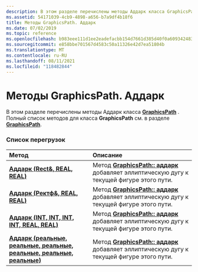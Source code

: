 ```yaml
---
description: В этом разделе перечислены методы Аддарк класса GraphicsPath. Полный список методов для класса GraphicsPath см. в разделе GraphicsPath.
ms.assetid: 54171039-4cb9-4898-a656-b7a9df4b18f6
title: Методы GraphicsPath. Аддарк
ms.date: 07/02/2019
ms.topic: reference
ms.openlocfilehash: b983eee111d1ee2eadefacbb154d7661d385d40f0a609342483bc82c16946ec3
ms.sourcegitcommit: e858bbe701567d4583c50a11326e42d7ea51804b
ms.translationtype: MT
ms.contentlocale: ru-RU
ms.lasthandoff: 08/11/2021
ms.locfileid: "118482844"
---
```

# <a name="graphicspathaddarc-methods"></a>Методы GraphicsPath. Аддарк

В этом разделе перечислены методы Аддарк класса [**GraphicsPath**](/windows/win32/api/gdipluspath/nl-gdipluspath-graphicspath) . Полный список методов для класса **GraphicsPath** см. в разделе [**GraphicsPath**](/windows/win32/api/gdipluspath/nl-gdipluspath-graphicspath).

### <a name="overload-list"></a>Список перегрузок



| Метод                                                                                                                                                | Описание                                                                                                                                                                                                           |
|:------------------------------------------------------------------------------------------------------------------------------------------------------|:----------------------------------------------------------------------------------------------------------------------------------------------------------------------------------------------------------------------|
| [**Аддарк (Rect&, REAL, REAL)**](/windows/win32/api/gdipluspath/nf-gdipluspath-graphicspath-addarc(inconstrect__inreal_inreal))                                      | Метод [**GraphicsPath:: аддарк**](/windows/win32/api/gdipluspath/nf-gdipluspath-graphicspath-addarc(inconstrect__inreal_inreal)) добавляет эллиптическую дугу к текущей фигуре этого пути. <br/>                       |
| [**Аддарк (Ректф&, REAL, REAL)**](/previous-versions//ms535626(v=vs.85))                                    | Метод [**GraphicsPath:: аддарк**](/previous-versions//ms535626(v=vs.85)) добавляет эллиптическую дугу к текущей фигуре этого пути.<br/>                       |
| [**Аддарк (INT, INT, INT, INT, REAL, REAL)**](/windows/win32/api/gdipluspath/nf-gdipluspath-graphicspath-addarc(inint_inint_inint_inint_inreal_inreal))     | Метод [**GraphicsPath:: аддарк**](/windows/win32/api/gdipluspath/nf-gdipluspath-graphicspath-addarc(inint_inint_inint_inint_inreal_inreal)) добавляет эллиптическую дугу к текущей фигуре этого пути.<br/> |
| [**Аддарк (реальные, реальные, реальные, реальные, реальные, реальные)**](/windows/win32/api/gdipluspath/nf-gdipluspath-graphicspath-addarc(inreal_inreal_inreal_inreal_inreal_inreal)) | Метод [**GraphicsPath:: аддарк**](/windows/win32/api/gdipluspath/nf-gdipluspath-graphicspath-addarc(inreal_inreal_inreal_inreal_inreal_inreal)) добавляет эллиптическую дугу к текущей фигуре этого пути.<br/> |



 

 
